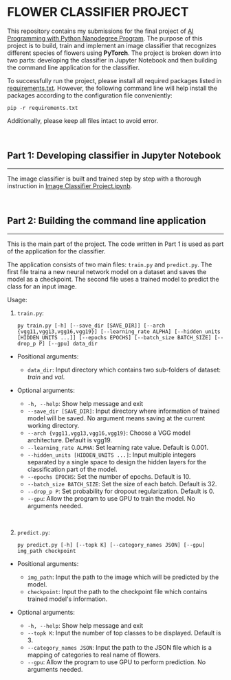 # FLOWER CLASSIFIER PROJECT
This repository contains my submissions for the final project of [AI Programming with Python Nanodegree Program](https://www.udacity.com/course/ai-programming-python-nanodegree--nd089). The purpose of this project is to build, train and implement an image classifier that recognizes different species of flowers using **PyTorch**. The project is broken down into two parts: developing the classifier in Jupyter Notebook and then building the command line application for the classifier.

To successfully run the project, please install all required packages listed in [requirements.txt](requirements.txt). However, the following command line will help install the packages according to the configuration file conveniently:
```
pip -r requirements.txt
```
Additionally, please keep all files intact to avoid error.

&nbsp;
## Part 1: Developing classifier in Jupyter Notebook
---
The image classifier is built and trained step by step with a thorough instruction in [Image Classifier Project.ipynb](Image%20Classifier%20Project.ipynb).

&nbsp;
## Part 2: Building the command line application
---
This is the main part of the project. The code written in Part 1 is used as part of the application for the classifier. 

The application consists of two main files: `train.py` and `predict.py`. The first file traina a new neural network model on a dataset and saves the model as a checkpoint. The second file uses a trained model to predict the class for an input image.

Usage:

1. `train.py`:
    ```
    py train.py [-h] [--save_dir [SAVE_DIR]] [--arch {vgg11,vgg13,vgg16,vgg19}] [--learning_rate ALPHA] [--hidden_units [HIDDEN_UNITS ...]] [--epochs EPOCHS] [--batch_size BATCH_SIZE] [--drop_p P] [--gpu] data_dir
    ```
* Positional arguments:
    * `data_dir`: Input directory which contains two sub-folders of dataset: _train_ and _val_.

* Optional arguments:
    * `-h, --help`: Show help message and exit
    * `--save_dir [SAVE_DIR]`: Input directory where information of trained model will be saved. No argument means saving at the current working directory.
    * `--arch {vgg11,vgg13,vgg16,vgg19}`: Choose a VGG model architecture. Default is vgg19.
    * `--learning_rate ALPHA`: Set learning rate value. Default is 0.001.
    * `--hidden_units [HIDDEN_UNITS ...]`: Input multiple integers separated by a single space to design the hidden layers for the classification part of the model.
    * `--epochs EPOCHS`: Set the number of epochs. Default is 10.
    * `--batch_size BATCH_SIZE`: Set the size of each batch. Default is 32.
    * `--drop_p P`: Set probability for dropout regularization. Default is 0.
    * `--gpu`: Allow the program to use GPU to train the model. No arguments needed.

&nbsp;

2. `predict.py`:
    ```
    py predict.py [-h] [--topk K] [--category_names JSON] [--gpu] img_path checkpoint
    ```
* Positional arguments:
    * `img_path`: Input the path to the image which will be predicted by the model.
    * `checkpoint`: Input the path to the checkpoint file which contains trained model's information.

* Optional arguments:
    * `-h, --help`: Show help message and exit
    * `--topk K`: Input the number of top classes to be displayed. Default is 3.
    * `--category_names JSON`: Input the path to the JSON file which is a mapping of categories to real name of flowers.
    * `--gpu`: Allow the program to use GPU to perform prediction. No arguments needed.